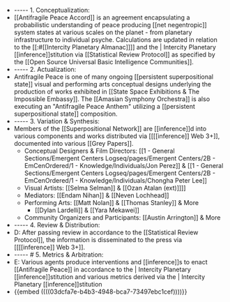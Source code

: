 - ----- 1. Conceptualization:
- [[Antifragile Peace Accord]] is an agreement encapsulating a probabilistic understanding of peace producing [[net negentropic]] system states at various scales on the planet - from planetary infrastructure to individual psyche. Calculations are updated in relation to the [[:#[[Intercity Planetary Almanac]]]] and the | Intercity Planetary [[inference]]stitution via [[Statistical Review Protocol]] as specified by the [[Open Source Universal Basic Intelligence Communities]].
- ----- 2. Actualization:
- Antifragile Peace is one of many ongoing [[persistent superpositional state]] visual and performing arts conceptual designs underlying the production of works exhibited in [[State Space Exhibitions & The Impossible Embassy]]. The [[Amasian Symphony Orchestra]] is also executing an "Antifragile Peace Anthem" utilizing a [[persistent superpositional state]] composition.
- ----- 3. Variation & Synthesis:
- Members of the [[Superpositional Network]] are [[inference]]d into various components and works distributed via [[[[inference]] Web 3+]], documented into various [[Grey Papers]].
	- Conceptual Designers & Film Directors: [[1 - General Sections/Emergent Centers Logseq/pages/Emergent Centers/2B - EmCenOrdered/1 - Knowledge/Individuals/Jon Perez]] & [[1 - General Sections/Emergent Centers Logseq/pages/Emergent Centers/2B - EmCenOrdered/1 - Knowledge/Individuals/Chongha Peter Lee]]
	- Visual Artists: [[Selma Selman]] & [[Ozan Atalan (ext)]]]]
	- Mediators: [[Endam Nihan]] & [[Neven Lochhead]]
	- Performing Arts: [[Matt Nolan]] & [[Thomas Stanley]] & More
		- [[Dylan Lardelli]] & [[Yara Mekawei]]
	- Community Organizers and Participants: [[Austin Arrington]] & More
- ----- 4. Review & Distribution:
- D: After passing review in accordance to the [[Statistical Review Protocol]], the information is disseminated to the press via [[[[inference]] Web 3+]].
- ----- # 5. Metrics & Arbitration:
- E: Various agents produce interventions and [[inference]]s to enact [[Antifragile Peace]] in accordance to the | Intercity Planetary [[inference]]stitution and various metrics derived via the | Intercity Planetary [[inference]]stitution
- {{embed  ((((03dcfa7e-b4b3-4948-bca7-73497ebc1cef))))}}